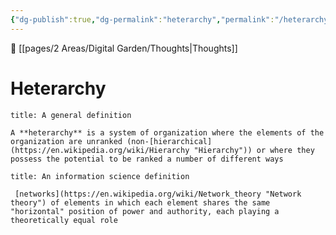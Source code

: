 ```yaml
---
{"dg-publish":true,"dg-permalink":"heterarchy","permalink":"/heterarchy/"}
---
```


🔗  [[pages/2 Areas/Digital Garden/Thoughts|Thoughts]]

# Heterarchy

```ad-quote
title: A general definition

A **heterarchy** is a system of organization where the elements of the organization are unranked (non-[hierarchical](https://en.wikipedia.org/wiki/Hierarchy "Hierarchy")) or where they possess the potential to be ranked a number of different ways
```

```ad-quote
title: An information science definition

 [networks](https://en.wikipedia.org/wiki/Network_theory "Network theory") of elements in which each element shares the same "horizontal" position of power and authority, each playing a theoretically equal role
```